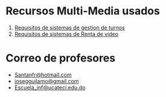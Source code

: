 # Recursos Multi-Media usados
1. [Requisitos de sistemas de gestion de turnos](https://miucateciedu-my.sharepoint.com/:w:/g/personal/20210618_miucateci_edu_do/EQubRFKV-ThIpX_sRr9jIdABJmg16MroLdqLsq8yR3qaiA?e=88BPY7)
2. [Requisitos de sistemas de Renta de video](https://github.com/Emma-2021-0618/Taller-Seminario2/blob/main/Multi-media/UCATECI/Casos%20Practicos/Caso%20Practico%20-%20Sistema%20para%20la%20Gestion%20de%20Club%20de%20Video%20Juego.pdf)

# Correo de profesores
- Santanfr@hotmail.com
- josegguilamo@gmail.com
- Escuela_inf@ucateci.edu.do
